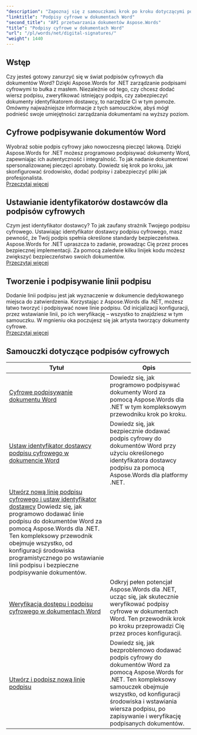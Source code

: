 ```yaml
---
"description": "Zapoznaj się z samouczkami krok po kroku dotyczącymi podpisywania, weryfikowania i zarządzania podpisami cyfrowymi w dokumentach programu Word przy użyciu pakietu Aspose.Words dla platformy .NET."
"linktitle": "Podpisy cyfrowe w dokumentach Word"
"second_title": "API przetwarzania dokumentów Aspose.Words"
"title": "Podpisy cyfrowe w dokumentach Word"
"url": "/pl/words/net/digital-signatures/"
"weight": 1440
---
```


## Wstęp

Czy jesteś gotowy zanurzyć się w świat podpisów cyfrowych dla dokumentów Word? Dzięki Aspose.Words for .NET zarządzanie podpisami cyfrowymi to bułka z masłem. Niezależnie od tego, czy chcesz dodać wiersz podpisu, zweryfikować istniejący podpis, czy zabezpieczyć dokumenty identyfikatorem dostawcy, to narzędzie Ci w tym pomoże. Omówmy najważniejsze informacje z tych samouczków, abyś mógł podnieść swoje umiejętności zarządzania dokumentami na wyższy poziom.

## Cyfrowe podpisywanie dokumentów Word  

Wyobraź sobie podpis cyfrowy jako nowoczesną pieczęć lakową. Dzięki Aspose.Words for .NET możesz programowo podpisywać dokumenty Word, zapewniając ich autentyczność i integralność. To jak nadanie dokumentowi spersonalizowanej pieczęci aprobaty. Dowiedz się krok po kroku, jak skonfigurować środowisko, dodać podpisy i zabezpieczyć pliki jak profesjonalista.  
[Przeczytaj więcej](./digitally-signing-word-document/)  

## Ustawianie identyfikatorów dostawców dla podpisów cyfrowych  

Czym jest identyfikator dostawcy? To jak zaufany strażnik Twojego podpisu cyfrowego. Ustawiając identyfikator dostawcy podpisu cyfrowego, masz pewność, że Twój podpis spełnia określone standardy bezpieczeństwa. Aspose.Words for .NET upraszcza to zadanie, prowadząc Cię przez proces bezpiecznej implementacji. Za pomocą zaledwie kilku linijek kodu możesz zwiększyć bezpieczeństwo swoich dokumentów.  
[Przeczytaj więcej](./set-digital-signature-provider-id/)  

## Tworzenie i podpisywanie linii podpisu  

Dodanie linii podpisu jest jak wyznaczenie w dokumencie dedykowanego miejsca do zatwierdzenia. Korzystając z Aspose.Words dla .NET, możesz łatwo tworzyć i podpisywać nowe linie podpisu. Od inicjalizacji konfiguracji, przez wstawianie linii, po ich weryfikację – wszystko to znajdziesz w tym samouczku. W mgnieniu oka poczujesz się jak artysta tworzący dokumenty cyfrowe.  
[Przeczytaj więcej](./create-and-sign-new-signature-line/)  

 ## Samouczki dotyczące podpisów cyfrowych
| Tytuł | Opis |
| --- | --- |
| [Cyfrowe podpisywanie dokumentu Word](./digitally-signing-word-document/) | Dowiedz się, jak programowo podpisywać dokumenty Word za pomocą Aspose.Words dla .NET w tym kompleksowym przewodniku krok po kroku. |
| [Ustaw identyfikator dostawcy podpisu cyfrowego w dokumencie Word](./set-digital-signature-provider-id/) | Dowiedz się, jak bezpiecznie dodawać podpis cyfrowy do dokumentów Word przy użyciu określonego identyfikatora dostawcy podpisu za pomocą Aspose.Words dla platformy .NET. |
| [Utwórz nową linię podpisu cyfrowego i ustaw identyfikator dostawcy](./create-new-digital-signature-line-and-set-provider-id/) Dowiedz się, jak programowo dodawać linie podpisu do dokumentów Word za pomocą Aspose.Words dla .NET. Ten kompleksowy przewodnik obejmuje wszystko, od konfiguracji środowiska programistycznego po wstawianie linii podpisu i bezpieczne podpisywanie dokumentów. |
| [Weryfikacja dostępu i podpisu cyfrowego w dokumentach Word](./access-and-digital-signature-verification/) | Odkryj pełen potencjał Aspose.Words dla .NET, ucząc się, jak skutecznie weryfikować podpisy cyfrowe w dokumentach Word. Ten przewodnik krok po kroku przeprowadzi Cię przez proces konfiguracji. |
| [Utwórz i podpisz nową linię podpisu](./create-and-sign-new-signature-line/) | Dowiedz się, jak bezproblemowo dodawać podpis cyfrowy do dokumentów Word za pomocą Aspose.Words for .NET. Ten kompleksowy samouczek obejmuje wszystko, od konfiguracji środowiska i wstawiania wiersza podpisu, po zapisywanie i weryfikację podpisanych dokumentów. |